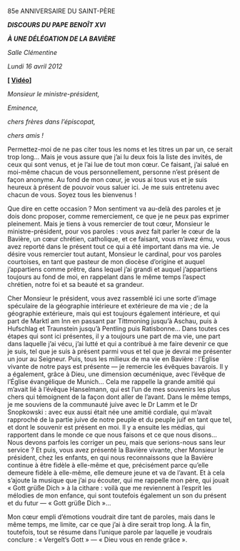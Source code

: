 85e ANNIVERSAIRE DU SAINT-PÈRE

***DISCOURS DU PAPE BENOÎT XVI***

***À UNE DÉLÉGATION DE LA BAVIÈRE***

*Salle Clémentine*

*Lundi 16 avril 2012*

**\[ [Vidéo](http://player.rv.va/vaticanplayer.asp?language=it&tic=VA_UH6QIQZN)\]**

*Monsieur le ministre-président,*

*Eminence,*

*chers frères dans l’épiscopat,*

*chers amis !*

Permettez-moi de ne pas citer tous les noms et les titres un par un, ce serait trop long... Mais je vous assure que j’ai lu deux fois la liste des invités, de ceux qui sont venus, et je l’ai lue de tout mon cœur. Ce faisant, j’ai salué en moi-même chacun de vous personnellement, personne n’est présent de façon anonyme. Au fond de mon cœur, je vous ai tous vus et je suis heureux à présent de pouvoir vous saluer ici. Je me suis entretenu avec chacun de vous. Soyez tous les bienvenus !

Que dire en cette occasion ? Mon sentiment va au-delà des paroles et je dois donc proposer, comme remerciement, ce que je ne peux pas exprimer pleinement. Mais je tiens à vous remercier de tout cœur, Monsieur le ministre-président, pour vos paroles : vous avez fait parler le cœur de la Bavière, un cœur chrétien, catholique, et ce faisant, vous m’avez ému, vous avez reporté dans le présent tout ce qui a été important dans ma vie. Je désire vous remercier tout autant, Monsieur le cardinal, pour vos paroles courtoises, en tant que pasteur de mon diocèse d’origine et auquel j’appartiens comme prêtre, dans lequel j’ai grandi et auquel j’appartiens toujours au fond de moi, en rappelant dans le même temps l’aspect chrétien, notre foi et sa beauté et sa grandeur.

Cher Monsieur le président, vous avez rassemblé ici une sorte d’image spéculaire de la géographie intérieure et extérieure de ma vie ; de la géographie extérieure, mais qui est toujours également intérieure, et qui part de Marktl am Inn en passant par Tittmoning jusqu’à Aschau, puis à Hufschlag et Traunstein jusqu’à Pentling puis Ratisbonne... Dans toutes ces étapes qui sont ici présentes, il y a toujours une part de ma vie, une part dans laquelle j’ai vécu, j’ai lutté et qui a contribué à me faire devenir ce que je suis, tel que je suis à présent parmi vous et tel que je devrai me présenter un jour au Seigneur. Puis, tous les milieux de ma vie en Bavière : l’Église vivante de notre pays est présente — je remercie les évêques bavarois. Il y a également, grâce à Dieu, une dimension œcuménique, avec l’évêque de l’Église évangélique de Munich... Cela me rappelle la grande amitié qui m’avait lié à l’évêque Hanselmann, qui est l’un de mes souvenirs les plus chers qui témoignent de la façon dont aller de l’avant. Dans le même temps, je me souviens de la communauté juive avec le Dr Lamm et le Dr Snopkowski : avec eux aussi était née une amitié cordiale, qui m’avait rapproché de la partie juive de notre peuple et du peuple juif en tant que tel, et dont le souvenir est présent en moi. Il y a ensuite les médias, qui rapportent dans le monde ce que nous faisons et ce que nous disons... Nous devons parfois les corriger un peu, mais que serions-nous sans leur service ? Et puis, vous avez présenté la Bavière vivante, cher Monsieur le président, chez les enfants, en qui nous reconnaissons que la Bavière continue à être fidèle à elle-même et que, précisément parce qu’elle demeure fidèle à elle-même, elle demeure jeune et va de l’avant. Et à cela s’ajoute la musique que j’ai pu écouter, qui me rappelle mon père, qui jouait « Gott grüße Dich » à la cithare : voilà que me reviennent à l’esprit les mélodies de mon enfance, qui sont toutefois également un son du présent et du futur — « Gott grüße Dich »...

Mon cœur empli d’émotions voudrait dire tant de paroles, mais dans le même temps, me limite, car ce que j’ai à dire serait trop long. À la fin, toutefois, tout se résume dans l’unique parole par laquelle je voudrais conclure : « Vergelt’s Gott » — « Dieu vous en rende grâce ».